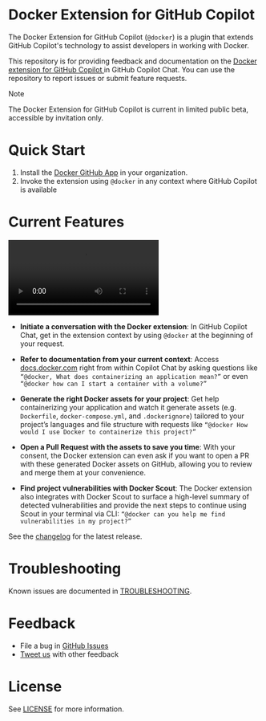 # Docker Extension for GitHub Copilot

The Docker Extension for GitHub Copilot (`@docker`) is a plugin that extends GitHub Copilot's technology to assist developers in working with Docker. 

This repository is for providing feedback and documentation on the [Docker extension for GitHub Copilot ](https://github.com/apps/docker) in GitHub Copilot Chat. You can use the repository to report issues or submit feature requests. 

> [!NOTE]
> The Docker Extension for GitHub Copilot is current in limited public beta, accessible by invitation only.

# Quick Start

1. Install the [Docker GitHub App](https://github.com/apps/docker) in your organization.
1. Invoke the extension using `@docker` in any context where GitHub Copilot is available

# Current Features

![A demo video of the Docker extension for GitHub Copilot](extension-demo.mov)

- **Initiate a conversation with the Docker extension**: In GitHub Copilot Chat, get in the extension context by using `@docker` at the beginning of your request.

- **Refer to documentation from your current context**: Access [docs.docker.com](https://docs.docker.com) right from within Copilot Chat by asking questions like `“@docker, What does containerizing an application mean?”` or even `“@docker how can I start a container with a volume?”`

- **Generate the right Docker assets for your project**: Get help containerizing your application and watch it generate assets (e.g. `Dockerfile`, `docker-compose.yml`, and `.dockerignore`) tailored to your project’s languages and file structure with requests like `“@docker How would I use Docker to containerize this project?” `

- **Open a Pull Request with the assets to save you time**: With your consent, the Docker extension can even ask if you want to open a PR with these generated Docker assets on GitHub, allowing you to review and merge them at your convenience.

- **Find project vulnerabilities with Docker Scout**: The Docker extension also integrates with Docker Scout to surface a high-level summary of detected vulnerabilities and provide the next steps to continue using Scout in your terminal via CLI: `“@docker can you help me find vulnerabilities in my project?”`

See the [changelog](CHANGELOG.md) for the latest release.

# Troubleshooting

Known issues are documented in [TROUBLESHOOTING](TROUBLESHOOTING.md).

# Feedback

-   File a bug in [GitHub Issues](https://github.com/docker/copilot-issues/issues/new/choose)
-   [Tweet us](https://twitter.com/docker) with other feedback

# License

See [LICENSE](LICENSE) for more information.
